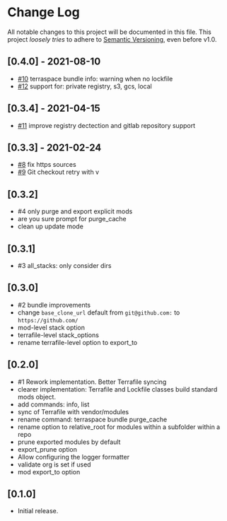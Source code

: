 # Change Log

All notable changes to this project will be documented in this file.
This project *loosely tries* to adhere to [Semantic Versioning](http://semver.org/), even before v1.0.

## [0.4.0] - 2021-08-10
- [#10](https://github.com/boltops-tools/terraspace-bundler/pull/10) terraspace bundle info: warning when no lockfile
- [#12](https://github.com/boltops-tools/terraspace-bundler/pull/12) support for: private registry, s3, gcs, local

## [0.3.4] - 2021-04-15
- [#11](https://github.com/boltops-tools/terraspace-bundler/pull/11) improve registry dectection and gitlab repository support

## [0.3.3] - 2021-02-24
- [#8](https://github.com/boltops-tools/terraspace-bundler/pull/8) fix https sources
- [#9](https://github.com/boltops-tools/terraspace-bundler/pull/9) Git checkout retry with v

## [0.3.2]
- #4 only purge and export explicit mods
- are you sure prompt for purge_cache
- clean up update mode

## [0.3.1]
- #3 all_stacks: only consider dirs

## [0.3.0]
- #2 bundle improvements
- change `base_clone_url` default from `git@github.com:` to `https://github.com/`
- mod-level stack option
- terrafile-level stack_options
- rename terrafile-level option to export_to

## [0.2.0]
- #1 Rework implementation. Better Terrafile syncing
- clearer implementation: Terrafile and Lockfile classes build standard mods object.
- add commands: info, list
- sync of Terrafile with vendor/modules
- rename command: terraspace bundle purge_cache
- rename option to relative_root for modules within a subfolder within a repo
- prune exported modules by default
- export_prune option
- Allow configuring the logger formatter
- validate org is set if used
- mod export_to option

## [0.1.0]
- Initial release.
